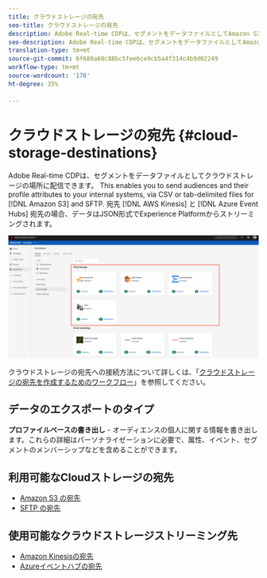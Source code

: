 ```yaml
---
title: クラウドストレージの宛先
seo-title: クラウドストレージの宛先
description: Adobe Real-time CDPは、セグメントをデータファイルとしてAmazon S3、AWS Kinesis、Azureイベントハブ、またはSFTPクラウドストレージの場所に配信できます。
seo-description: Adobe Real-time CDPは、セグメントをデータファイルとしてAmazon S3、AWS Kinesis、Azureイベントハブ、またはSFTPクラウドストレージの場所に配信できます。
translation-type: tm+mt
source-git-commit: 6f680a60c88bc5fee6ce9cb5a4f314c4b9d02249
workflow-type: tm+mt
source-wordcount: '178'
ht-degree: 35%

---
```



# クラウドストレージの宛先 {#cloud-storage-destinations}

Adobe Real-time CDPは、セグメントをデータファイルとしてクラウドストレージの場所に配信できます。 This enables you to send audiences and their profile attributes to your internal systems, via CSV or tab-delimited files for [!DNL Amazon S3] and SFTP. 宛先 [!DNL AWS Kinesis] と [!DNL Azure Event Hubs] 宛先の場合、データはJSON形式でExperience Platformからストリーミングされます。

![Adobe Cloud のストレージの保存先](/help/rtcdp/destinations/assets/cloud-storage-destinations.png)

クラウドストレージの宛先への接続方法について詳しくは、「[クラウドストレージの宛先を作成するためのワークフロー](/help/rtcdp/destinations/cloud-storage-destinations-workflow.md)」を参照してください。

## データのエクスポートのタイプ

**プロファイルベースの書き出し** - オーディエンスの個人に関する情報を書き出します。これらの詳細はパーソナライゼーションに必要で、属性、イベント、セグメントのメンバーシップなどを含めることができます。

## 利用可能なCloudストレージの宛先

* [Amazon S3 の宛先](/help/rtcdp/destinations/amazon-s3-destination.md)
* [SFTP の宛先](/help/rtcdp/destinations/sftp-destination.md)

## 使用可能なクラウドストレージストリーミング先

* [Amazon Kinesisの宛先](/help/rtcdp/destinations/amazon-kinesis-destination.md)
* [Azureイベントハブの宛先](/help/rtcdp/destinations/azure-event-hubs-destination.md)